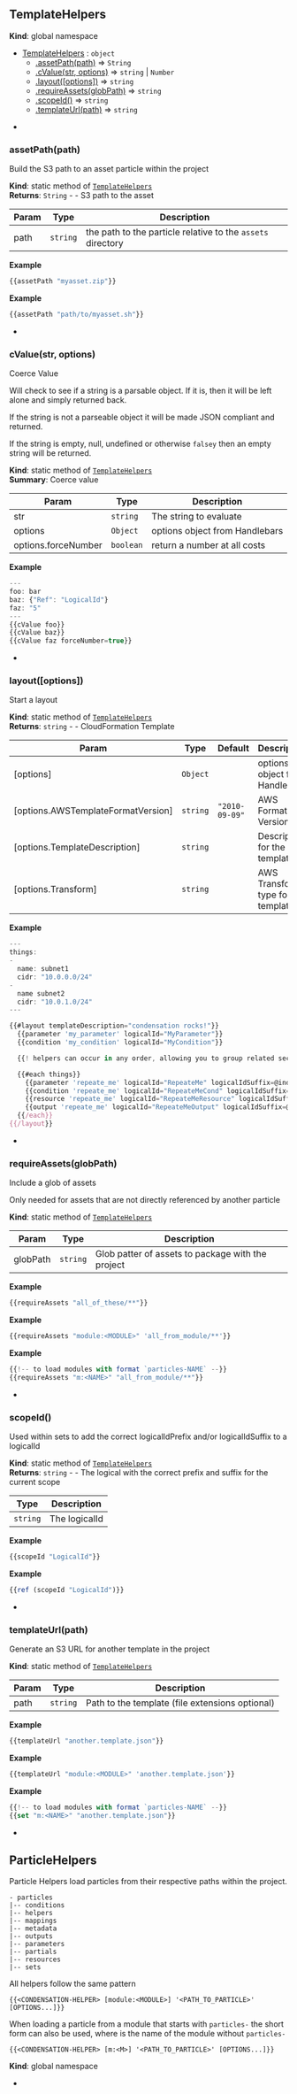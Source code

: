 <a name="TemplateHelpers"></a>

## TemplateHelpers
**Kind**: global namespace  

* [TemplateHelpers](#TemplateHelpers) : <code>object</code>
    * [.assetPath(path)](#TemplateHelpers.assetPath) ⇒ <code>String</code>
    * [.cValue(str, options)](#TemplateHelpers.cValue) ⇒ <code>string</code> &#124; <code>Number</code>
    * [.layout([options])](#TemplateHelpers.layout) ⇒ <code>string</code>
    * [.requireAssets(globPath)](#TemplateHelpers.requireAssets) ⇒ <code>string</code>
    * [.scopeId()](#TemplateHelpers.scopeId) ⇒ <code>string</code>
    * [.templateUrl(path)](#TemplateHelpers.templateUrl) ⇒ <code>string</code>


-

<a name="TemplateHelpers.assetPath"></a>

### assetPath(path)
Build the S3 path to an asset particle within the project

**Kind**: static method of <code>[TemplateHelpers](#TemplateHelpers)</code>  
**Returns**: <code>String</code> - - S3 path to the asset  

| Param | Type | Description |
| --- | --- | --- |
| path | <code>string</code> | the path to the particle relative to the `assets` directory |

**Example**  
```js
{{assetPath "myasset.zip"}}
```
**Example**  
```js
{{assetPath "path/to/myasset.sh"}}
```

-

<a name="TemplateHelpers.cValue"></a>

### cValue(str, options)
Coerce Value

Will check to see if a string is a parsable object. If it is,
then it will be left alone and simply returned back.

If the string is not a parseable object it will be made JSON compliant and returned.

If the string is empty, null, undefined or otherwise `falsey` then an empty string will be returned.

**Kind**: static method of <code>[TemplateHelpers](#TemplateHelpers)</code>  
**Summary**: Coerce value  

| Param | Type | Description |
| --- | --- | --- |
| str | <code>string</code> | The string to evaluate |
| options | <code>Object</code> | options object from Handlebars |
| options.forceNumber | <code>boolean</code> | return a number at all costs |

**Example**  
```js
---
foo: bar
baz: {"Ref": "LogicalId"}
faz: "5"
---
{{cValue foo}}
{{cValue baz}}
{{cValue faz forceNumber=true}}
```

-

<a name="TemplateHelpers.layout"></a>

### layout([options])
Start a layout

**Kind**: static method of <code>[TemplateHelpers](#TemplateHelpers)</code>  
**Returns**: <code>string</code> - - CloudFormation Template  

| Param | Type | Default | Description |
| --- | --- | --- | --- |
| [options] | <code>Object</code> |  | options object from Handlebars |
| [options.AWSTemplateFormatVersion] | <code>string</code> | <code>&quot;2010-09-09&quot;</code> | AWS Format Version |
| [options.TemplateDescription] | <code>string</code> |  | Description for the template |
| [options.Transform] | <code>string</code> |  | AWS Transform type for the template |

**Example**  
```js
---
things:
-
  name: subnet1
  cidr: "10.0.0.0/24"
-
  name subnet2
  cidr: "10.0.1.0/24"
---

{{#layout templateDescription="condensation rocks!"}}
  {{parameter 'my_parameter' logicalId="MyParameter"}}
  {{condition 'my_condition' logicalId="MyCondition"}}

  {{! helpers can occur in any order, allowing you to group related section parts together }}

  {{#each things}}
    {{parameter 'repeate_me' logicalId="RepeateMe" logicalIdSuffix=@index}}
    {{condition 'repeate_me' logicalId="RepeateMeCond" logicalIdSuffix=@index}}
    {{resource 'repeate_me' logicalId="RepeateMeResource" logicalIdSuffix=@index}}
    {{output 'repeate_me' logicalId="RepeateMeOutput" logicalIdSuffix=@index}}
  {{/each}}
{{/layout}} 
```

-

<a name="TemplateHelpers.requireAssets"></a>

### requireAssets(globPath)
Include a glob of assets

Only needed for assets that are not directly referenced by another particle

**Kind**: static method of <code>[TemplateHelpers](#TemplateHelpers)</code>  

| Param | Type | Description |
| --- | --- | --- |
| globPath | <code>string</code> | Glob patter of assets to package with the project |

**Example**  
```js
{{requireAssets "all_of_these/**"}}
```
**Example**  
```js
{{requireAssets "module:<MODULE>" 'all_from_module/**'}}
```
**Example**  
```js
{{!-- to load modules with format `particles-NAME` --}}
{{requireAssets "m:<NAME>" "all_from_module/**"}}
```

-

<a name="TemplateHelpers.scopeId"></a>

### scopeId()
Used within sets to add the correct logicalIdPrefix and/or logicalIdSuffix to a logicalId

**Kind**: static method of <code>[TemplateHelpers](#TemplateHelpers)</code>  
**Returns**: <code>string</code> - - The logical with the correct prefix and suffix for the current scope  

| Type | Description |
| --- | --- |
| <code>string</code> | The logicalId |

**Example**  
```js
{{scopeId "LogicalId"}}
```
**Example**  
```js
{{ref (scopeId "LogicalId")}}
```

-

<a name="TemplateHelpers.templateUrl"></a>

### templateUrl(path)
Generate an S3 URL for another template in the project

**Kind**: static method of <code>[TemplateHelpers](#TemplateHelpers)</code>  

| Param | Type | Description |
| --- | --- | --- |
| path | <code>string</code> | Path to the template (file extensions optional) |

**Example**  
```js
{{templateUrl "another.template.json"}}
```
**Example**  
```js
{{templateUrl "module:<MODULE>" 'another.template.json'}}
```
**Example**  
```js
{{!-- to load modules with format `particles-NAME` --}}
{{set "m:<NAME>" "another.template.json"}}
```

-

<a name="ParticleHelpers"></a>

## ParticleHelpers
Particle Helpers load particles from their respective paths within the project.

```
- particles
|-- conditions
|-- helpers
|-- mappings
|-- metadata
|-- outputs
|-- parameters
|-- partials
|-- resources
|-- sets
```

All helpers follow the same pattern

`{{<CONDENSATION-HELPER> [module:<MODULE>] '<PATH_TO_PARTICLE>' [OPTIONS...]}}`

When loading a particle from a module that starts with `particles-` the short form
can also be used, where <M> is the name of the module without `particles-`

`{{<CONDENSATION-HELPER> [m:<M>] '<PATH_TO_PARTICLE>' [OPTIONS...]}}`

**Kind**: global namespace  

-

